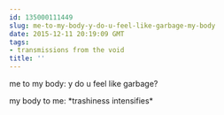 ```yaml
---
id: 135000111449
slug: me-to-my-body-y-do-u-feel-like-garbage-my-body
date: 2015-12-11 20:19:09 GMT
tags:
- transmissions from the void
title: ''
---
```


me to my body: y do u feel like garbage?

my body to me: \*trashiness intensifies\*